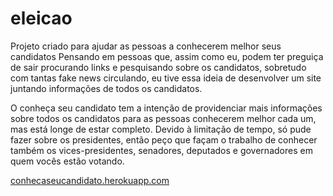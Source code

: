# eleicao

Projeto criado para ajudar as pessoas a conhecerem melhor seus candidatos
Pensando em pessoas que, assim como eu, podem ter preguiça de sair procurando links e pesquisando sobre os candidatos, sobretudo com tantas fake news circulando, eu tive essa ideia de desenvolver um site juntando informações de todos os candidatos.

O conheça seu candidato tem a intenção de providenciar mais informações sobre todos os candidatos para as pessoas conhecerem melhor cada um, mas está longe de estar completo. Devido à limitação de tempo, só pude fazer sobre os presidentes, então peço que façam o trabalho de conhecer também os vices-presidentes, senadores, deputados e governadores em quem vocês estão votando.


[conhecaseucandidato.herokuapp.com](http://conhecaseucandidato.herokuapp.com/)<br>
